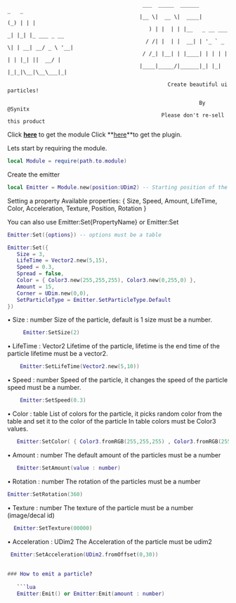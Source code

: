 ```
                                           ___  _____  ______             _   _            
                                          |__ \|  __ \|  ____|         (_) | | |           
                                             ) | |  | | |__   _ __ ___  _| |_| |_ ___ _ __ 
                                            / /| |  | |  __| | '_ ` _ \| | __| __/ _ \ '__|
                                           / /_| |__| | |____| | | | | | | |_| ||  __/ |   
                                          |____|_____/|______|_| |_| |_|_|\__|\__\___|_|   
                
                                                   Create beautiful ui particles!
  
                                                             By @Synitx     
                                                 Please don't re-sell this product

```

Click **[here](https://www.roblox.com/library/12215556043/2D-Emitter-V2)** to get the module
Click **[here](https://create.roblox.com/marketplace/asset/12214425910/2DEmitter)**to get the plugin.

Lets start by requiring the module.
  
  ```lua
  local Module = require(path.to.module)
  ```
  
  Create the emitter
  
  ```lua
  local Emitter = Module.new(position:UDim2) -- Starting position of the particle in UDim2
   ```

  Setting a property
  Available properties: { Size, Speed, Amount, LifeTime, Color, Acceleration, Texture, Position, Rotation }
 
  
  You can also use Emitter:Set{PropertyName} or Emitter:Set<Property>
  
  ```lua
  Emitter:Set({options}) -- options must be a table
  ```
  ```lua
  Emitter:Set({
     Size = 3,
     LifeTime = Vector2.new(5,15),
     Speed = 0.3,
     Spread = false,
     Color = { Color3.new(255,255,255), Color3.new(0,255,0) },
     Amount = 15,
     Corner = UDim.new(0,0),
     SetParticleType = Emitter.SetParticleType.Default
  })
  ```
  
  • Size : number
    Size of the particle, default is 1 
        size must be a number.

```lua
     Emitter:SetSize(2)
 ```
    
  • LifeTime : Vector2
    Lifetime of the particle, lifetime is the end time of the particle
       lifetime must be a vector2.

```lua
    Emitter:SetLifeTime(Vector2.new(5,10))
```
    
  • Speed : number
    Speed of the particle, it changes the speed of the particle
       speed must be a number.

```lua
    Emitter:SetSpeed(0.3)
```
   
  • Color : table
    List of colors for the particle, it picks random color from the table and set it to the color of the particle
      In table colors must be Color3 values.

```lua
   Emitter:SetColor( { Color3.fromRGB(255,255,255) , Color3.fromRGB(255,0,0) } )
```
   
   • Amount : number
     The default amount of the particles
       must be a number

```lua
   Emitter:SetAmount(value : number)
```
   
  • Rotation : number
     The rotation of the particles
       must be a number
  
```lua
Emitter:SetRotation(360)
```
  
  • Texture : number
     The texture of the particle
       must be a number (image/decal id)
  
```lua
  Emitter:SetTexture(00000)
 ```
  
  • Acceleration : UDim2
    The Acceleration of the particle
    must be udim2
  
```lua
 Emitter:SetAcceleration(UDim2.fromOffset(0,30))
   
   
### How to emit a particle?
   
   ```lua
   Emitter:Emit() or Emitter:Emit(amount : number)
   ```
